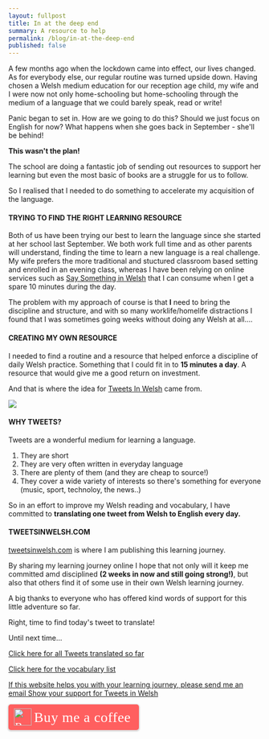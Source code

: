 ```yaml
---
layout: fullpost
title: In at the deep end
summary: A resource to help 
permalink: /blog/in-at-the-deep-end
published: false
---
```


A few months ago when the lockdown came into effect, our lives changed. As for everybody else, our regular routine was turned upside down. Having chosen a Welsh medium education for our reception age child, my wife and I were now not only home-schooling but home-schooling through the medium of a language that we could barely speak, read or write! 


Panic began to set in. How are we going to do this? Should we just focus on English for now? What happens when she goes back in September - she'll be behind! 

**This wasn't the plan!**


The school are doing a fantastic job of sending out resources to support her learning but even the most basic of books are a struggle for us to follow.


So I realised that I needed to do something to accelerate my acquisition of the language.

#### TRYING TO FIND THE RIGHT LEARNING RESOURCE

Both of us have been trying our best to learn the language since she started at her school last September. We both work full time and as other parents will understand, finding the time to learn a new language is a real challenge. My wife prefers the more traditional and stuctured classroom based setting and enrolled in an evening class, whereas I have been relying on online services such as [Say Something in Welsh](https://www.saysomethingin.com/welsh) that I can consume when I get a spare 10 minutes during the day.


The problem with my approach of course is that **I** need to bring the discipline and structure, and with so many worklife/homelife distractions I found that I was sometimes going weeks without doing any Welsh at all....


####  CREATING MY OWN RESOURCE

I needed to find a routine and a resource that helped enforce a discipline of daily Welsh practice. Something that I could fit in to **15 minutes a day**. A resource that would give me a good return on investment. 

And that is where the idea for [Tweets In Welsh](https://tweetsinwelsh.com/) came from.

<p><img class="blog-image" src="https://robertdpowell.github.io/tweetsinwelsh/img/journeystarts.jpg"/></p>

#### WHY TWEETS?

Tweets are a wonderful medium for learning a language.

1. They are short
2. They are very often written in everyday language 
3. There are plenty of them (and they are cheap to source!)
4. They cover a wide variety of interests so there's something for everyone (music, sport, technoloy, the news..) 

So in an effort to improve my Welsh reading and vocabulary, I have committed to **translating one tweet from Welsh to English every day.**

#### TWEETSINWELSH.COM

[tweetsinwelsh.com](https://tweetsinwelsh.com/) is where I am publishing this learning journey.

By sharing my learning journey online I hope that not only will it keep me committed amd disciplined **(2 weeks in now and still going strong!)**, but also that others find it of some use in their own Welsh learning journey.

A big thanks to everyone who has offered kind words of support for this little adventure so far.

Right, time to find today's tweet to translate!

Until next time...

[Click here for all Tweets translated so far](https://tweetsinwelsh.com/)


[Click here for the vocabulary list](https://tweetsinwelsh.com/words/)


[If this website helps you with your learning journey, please send me an email Show your support for Tweets in Welsh](https://www.buymeacoffee.com/tweetsinwelsh)



<style>.bmc-button img{height: 34px !important;width: 35px !important;margin-bottom: 1px !important;box-shadow: none !important;border: none !important;vertical-align: middle !important;}.bmc-button{padding: 7px 15px 7px 10px !important;line-height: 35px !important;height:51px !important;text-decoration: none !important;display:inline-flex !important;color:#ffffff !important;background-color:#FF5F5F !important;border-radius: 5px !important;border: 1px solid transparent !important;padding: 7px 15px 7px 10px !important;font-size: 22px !important;letter-spacing: 0.6px !important;box-shadow: 0px 1px 2px rgba(190, 190, 190, 0.5) !important;-webkit-box-shadow: 0px 1px 2px 2px rgba(190, 190, 190, 0.5) !important;margin: 0 auto !important;font-family:'Cookie', cursive !important;-webkit-box-sizing: border-box !important;box-sizing: border-box !important;}.bmc-button:hover, .bmc-button:active, .bmc-button:focus {-webkit-box-shadow: 0px 1px 2px 2px rgba(190, 190, 190, 0.5) !important;text-decoration: none !important;box-shadow: 0px 1px 2px 2px rgba(190, 190, 190, 0.5) !important;opacity: 0.85 !important;color:#ffffff !important;}</style><link href="https://fonts.googleapis.com/css?family=Cookie" rel="stylesheet"><a class="bmc-button" target="_blank" href="https://www.buymeacoffee.com/tweetsinwelsh"><img src="https://cdn.buymeacoffee.com/buttons/bmc-new-btn-logo.svg" alt="Buy me a coffee"><span style="margin-left:5px;font-size:28px !important;">Buy me a coffee</span></a>